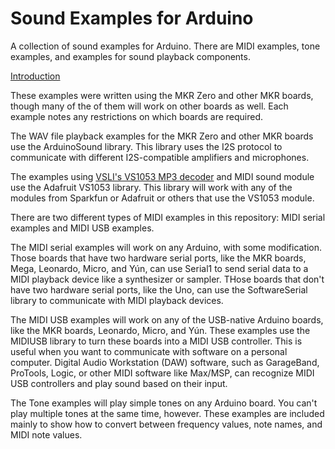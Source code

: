 # Sound Examples for Arduino

A collection of sound examples for Arduino. There are MIDI examples, tone examples, and examples for sound playback components.

[Introduction](sound-basics.html)

These examples were written using the MKR Zero and other MKR boards, though many of the of them will work on other boards as well. Each example notes any restrictions on which boards are required. 

The WAV file playback examples for the MKR Zero and other MKR boards use the ArduinoSound library. This library uses the I2S protocol to communicate with different I2S-compatible amplifiers and microphones.

The examples using [VSLI's VS1053 MP3 decoder](http://www.vlsi.fi/en/products/vs1053.html) and MIDI sound module use the Adafruit VS1053 library. This library will work with any of the modules from Sparkfun or Adafruit or others that use the VS1053 module. 

There are two different types of MIDI examples in this repository: MIDI serial examples and MIDI USB examples. 

The MIDI serial examples will work on any Arduino, with some modification. Those boards that have two hardware serial ports, like the MKR boards, Mega, Leonardo, Micro, and Yún, can use Serial1 to send serial data to a MIDI playback device like a synthesizer or sampler. THose boards that don't have two hardware serial ports, like the Uno, can use the SoftwareSerial library to communicate with MIDI playback devices.

The MIDI USB examples will work on any of the USB-native Arduino boards, like the  MKR boards, Leonardo, Micro, and Yún. These examples use the MIDIUSB library to turn these boards into a MIDI USB controller. This is useful when you want to communicate with software on a personal computer. Digital Audio Workstation (DAW) software, such as GarageBand, ProTools, Logic, or other MIDI software like Max/MSP, can recognize MIDI USB controllers and play sound based on their input. 

The Tone examples will play simple tones on any Arduino board. You can't play multiple tones at the same time, however. These examples are included mainly to show how to convert between frequency values, note names, and MIDI note values.

